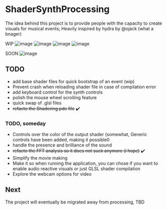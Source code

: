 # ShaderSynthProcessing

The idea behind this project is to provide people with the capacity to create visuals for musical events;
Heavily inspired by hydra by @ojack (what a bnager)


WIP
![image](https://github.com/tob-0/ShaderSynthProcessing/assets/46324307/2f445dbd-c793-4f5c-b7dc-42502f911231)
![image](https://github.com/tob-0/ShaderSynthProcessing/assets/46324307/8b1f2628-3b6f-4f0b-87e0-4126daefd4a4)
![image](https://github.com/tob-0/ShaderSynthProcessing/assets/46324307/d7250b49-f196-4030-b6fe-ed0338021302)
![image](https://github.com/tob-0/ShaderSynthProcessing/assets/46324307/3fd80084-9d3d-4300-a6d2-c07eb0ea48d6)


SOON
![image](https://github.com/tob-0/ShaderSynthProcessing/assets/46324307/49a1ea11-793c-465a-9b91-bf773cdf4826)


## TODO

- add base shader files for quick bootstrap of an event (wip)
- Prevent crash when reloading shader file in case of compilation error
- add keyboard control for the synth controls
- polish the mouse wheel scrolling feature
- quick swap of .glsl files
- ~~refacto the Shadering.pde file~~ ✔️

### TODO, someday

- Controls over the color of the output shader (somewhat, Generic controls have been added, making it possible0
- handle the presence and brilliance of the sound
- ~~refacto the FFT analysis so it does not suck anymore (i hope)~~ ✔️
- Simplify the movie making
- Make it so when running the application, you can chose if you want to enable audio reactive visuals or just GLSL shader compilation
- Explore the webcam options for video

## Next

The project will eventually be migrated away from processing, TBD
